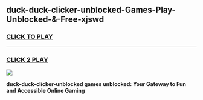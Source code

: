 
## duck-duck-clicker-unblocked-Games-Play-Unblocked-&-Free-xjswd
<h3>
<a href="https://premium76.site?title=duck-duck-clicker-unblocked&ref=24A">CLICK TO PLAY</a></h3>
<hr>

<h3>
<a href="https://premium76.site?title=duck-duck-clicker-unblocked&ref=24A">CLICK 2 PLAY</a>
  
</h3>

<a href="https://premium76.site?title=duck-duck-clicker-unblocked&ref=24A"><img src="https://clearcache.store/games.png"></a>


**duck-duck-clicker-unblocked games unblocked: Your Gateway to Fun and Accessible Online Gaming**
